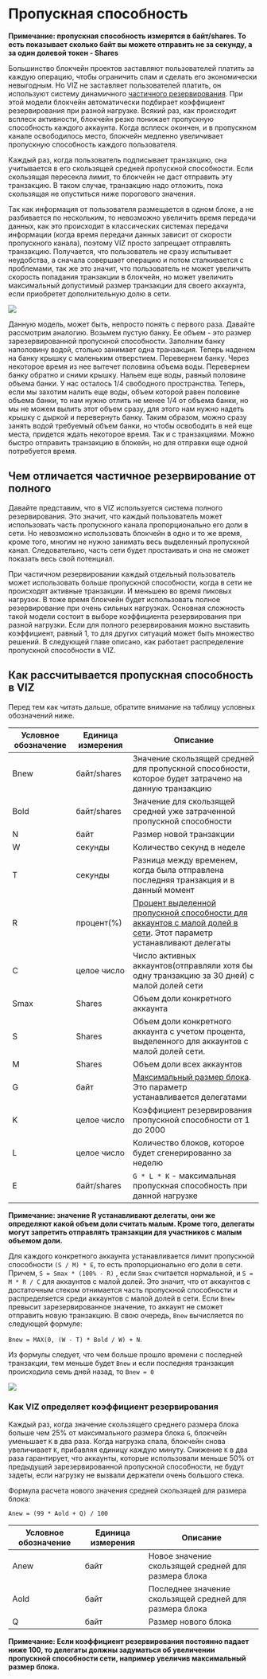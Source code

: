 # Пропускная способность

**Примечание: пропускная способность измерятся в байт/shares. То есть показывает сколько байт вы можете отправить не за секунду, а за один долевой токен - Shares**

Большинство блокчейн проектов заставляют пользователей платить за каждую операцию, чтобы ограничить спам и сделать его экономически невыгодным. Но VIZ не заставляет пользователей платить, он используют систему динамичного [частичного резервирования](#diff). При этой модели блокчейн автоматически подбирает коэффициент резервирования при разной нагрузке. Всякий раз, как происходит всплеск активности, блокчейн резко понижает пропускную способность каждого аккаунта. Когда всплеск окончен, и в пропускном канале освободилось место, блокчейн медленно увеличивает пропускную способность каждого пользователя.

Каждый раз, когда пользователь подписывает транзакцию, она учитывается в его скользящей средней пропускной способности. Если скользящая пересекла лимит, то блокчейн не даст отправить эту транзакцию. В таком случае, транзакцию надо отложить, пока скользящая не опуститься ниже порогового значения.

Так как информация от пользователя размещается в одном блоке, а не разбивается по нескольким, то невозможно увеличить время передачи данных, как это происходит в классических системах передачи информации (когда время передачи данных зависит от скорости пропускного канала), поэтому VIZ просто запрещает отправлять транзакцию. Получается, что пользователь не сразу испытывает неудобства, а сначала совершает операцию и потом сталкивается с проблемами, так же это значит, что пользователь не может увеличить скорость попадания транзакции в блокчейн, но может увеличить максимальный допустимый размер транзакции для своего аккаунта, если приобретет дополнительную долю в сети.

![](./img/bandwidth_ru.png)

Данную модель, может быть, непросто понять с первого раза. Давайте рассмотрим аналогию. Возьмем пустую банку. Ее объем - это размер зарезервированной пропускной способности. Заполним банку наполовину водой, столько занимает одна транзакция. Теперь наденем на банку крышку с маленьким отверстием. Перевернем банку. Через некоторое время из нее вытечет половина объема воды. Перевернем банку обратно и сними крышку. Нальем еще воды, равный половине объема банки. У нас осталось 1/4 свободного пространства. Теперь, если мы захотим налить еще воды, объем которой равен половине объема банки, то нам нужно отлить не менее 1/4 от объема банки, но мы не можем вылить этот объем сразу, для этого нам нужно надеть крышку с дыркой и перевернуть банку. Таким образом, можно сразу занять водой требуемый объем банки, но чтобы освободить в ней еще места, придется ждать некоторое время. Так и с транзакциями. Можно быстро отправить транзакцию в блокейн, но для отправки еще одной потребуется время.

<div id="diff"></div>

## Чем отличается частичное резервирование от полного

Давайте представим, что в VIZ используется система полного резервирования. Это значит, что каждый пользователь может использовать часть пропускного канала пропорционально его доли в сети. Но невозможно использовать блокчейн в одно и то же время, кроме того, многим не нужно занимать весь выделенный пропускной канал. Следовательно, часть сети будет простаивать и она не сможет показать весь свой потенциал.

При частичном резервировании каждый отдельный пользователь может использовать больше пропускной способности, когда в сети не происходят активные транзакции. И меньшею во время пиковых нагрузок. В тоже время блокчейн будет использовать полное резервирование при очень сильных нагрузках. Основная сложность такой модели состоит в выборе коэффициента резервирования при разной нагрузки. Если для полного резервирования можно выставить коэффициент, равный 1, то для других ситуаций может быть множество решений. В следующей главе описано, как работает распределение пропускной способности в VIZ.

<span id="bandwidth-calc"></span>

## Как рассчитывается пропускная способность в VIZ

Перед тем как читать дальше, обратите внимание на таблицу условных обозначений ниже.

| Условное обозначение | Единица измерения | Описание |
| -------------------- | ----------------- | ---------------- |
| Bnew                 | байт/shares       | Значение скользящей средней для пропускной способности, которое будет затрачено на данную транзакцию |
| Bold                 | байт/shares       | Значение для скользящей средней уже затраченной пропускной способности |
| N                    | байт              | Размер новой транзакции                                      |
| W                    | секунды           | Количество секунд в неделе                                   |
| T                    | секунды           | Разница между временем, когда была отправлена последняя транзакция и в данный момент |
| R                    | процент(%)        | [Процент выделенной пропускной способности для аккаунтов с малой долей в сети](./witnesses.html#bandwidth_reserve_below). Этот параметр устанавливают делегаты |
| C                    | целое число       | Число активных аккаунтов(отправляли хотя бы одну транзакцию за 30 дней) с малой долей сети |
| Smax                 | Shares            | Объем доли конкретного аккаунта                              |
| S                    | Shares            | Объем доли конкретного аккаунта с учетом процента, выделенного для аккаунтов с малой долей сети. |
| M                    | Shares            | Объем доли всех аккаунтов                                    |
| G                    | байт              | [Максимальный размер блока](./witnesses.html#maximum_block_size). Это параметр устанавливается делегатами |
| K                    | целое число       | Коэффициент резервирования пропускной способности от 1 до 2000 |
| L                    | целое число       | Количество блоков, которое будет сгенерированно за неделю    |
| E                    | байт/shares       | ``G * L * K`` - максимальная пропускная способность при данной нагрузке |

**Примечание: значение R устанавливают делегаты, они же определяют какой объем доли считать малым. Кроме того, делегаты могут запретить отправлять транзакции для участников с малым объемом доли.**

Для каждого конкретного аккаунта устанавливается лимит пропускной способности ``(S / M) * Е``, то есть пропорционально его доли в  сети. Причем, ``S = Smax * (100% - R)`` , если ``Smax`` считается нормальной, и  ``S = M * R / C`` для аккаунтов с малой долей. Это значит, что от аккаунтов с достаточным стеком отнимается часть пропускной способности и распределяется среди аккаунтов с малой долей в сети. Если ``Bnew`` превысит зарезервированное значение, то аккаунт не сможет отправить новую транзакцию. В свою очередь, ``Bnew`` вычисляется по следующей формуле: 

``Bnew = MAX(0, (W - T) * Bold / W) + N``.

Из формулы следует, что чем больше прошло времени с последней транзакции, тем меньше будет ``Bnew`` и если последняя транзакция происходила семь дней назад, то ``Bnew = 0``

![](./img/bandwidth_viz_ru.png)

### Как VIZ определяет коэффициент резервирования

Каждый раз, когда значение скользящего среднего размера блока больше чем 25% от максимального размера блока ``G``, блокчейн уменьшает ``К`` в два раза. Когда нагрузка спала, блокчейн снова увеличивает ``K``, прибавляя единицу каждую минуту. Снижение ``K`` в два раза гарантирует, что аккаунты, которые использовали меньше 50% от предыдущей зарезервированной пропускной способности, не будут задеты, если нагрузку не вызвали держатели очень большого стека.

Формула расчета нового значения средней скользящей для размера блока: 

``Anew = (99 * Aold + Q) / 100``

| Условное обозначение | Единица измерения | Описание |
| -------------------- | ----------------- | ----------------- |
| Anew                 | байт              | Новое значение скользящей средней для размера блока     |
| Aold                 | байт              | Последнее значение скользящей средней для размера блока |
| Q                    | байт              | Размер нового блока                                     |

**Примечание: Если коэффициент резервирования постоянно падает ниже 100, то делегаты должны задуматься об увеличении пропускной способности сети, например увеличив максимальный размер блока.**